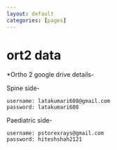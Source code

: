 ```yaml
---
layout: default
categories: [pages]
---
```


# ort2 data

<!--
*[online surgical data entry](https://docs.google.com/forms/d/e/1FAIpQLSfHFYTHX5ypnvz4MvKkyHiK4vK1H_YIdR-WzCpGlihkg9GnvA/viewform)

*[surgical data statistics](https://docs.google.com/spreadsheets/d/1qoM3hZZwtidhqY3lGDhMXzZT07ewSc2ndi_sdO4K3qY/edit?usp=sharing)

*[ortho 1 example discharge summaries](https://docs.google.com/document/d/1ILacITqqX_Q_sBlegYX8eH8DghUDfThilSx6l7Ryx28/edit)
-->
*Ortho 2 google drive details-

Spine side-
```
username: latakumari608@gmail.com
password: latakumari608
```

Paediatric side-
```
username: pstorexrays@gmail.com
password: hiteshshah2121
```
